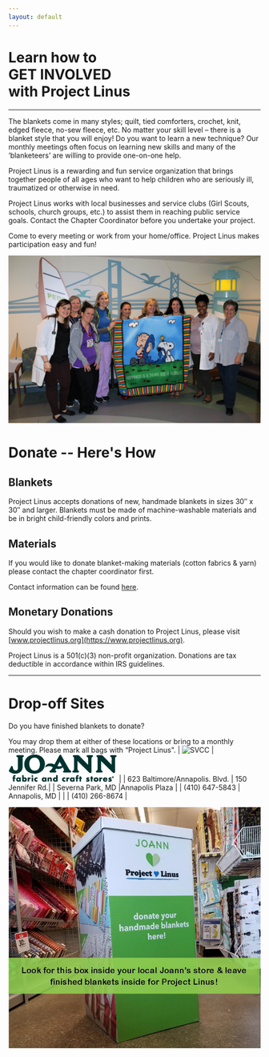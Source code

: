 ```yaml
---
layout: default
---
```


# Learn how to<br >GET INVOLVED <br>with Project Linus
* * *
The blankets come in many styles; quilt, tied comforters, crochet, knit, edged fleece, no-sew fleece, etc. No matter your skill level – there is a blanket style that you will enjoy! Do you want to learn a new technique? Our monthly meetings often focus on learning new skills and many of the ‘blanketeers’ are willing to provide one-on-one help.

Project Linus is a rewarding and fun service organization that brings together people of all ages who want to help children who are seriously ill, traumatized or otherwise in need.

Project Linus works with local businesses and service clubs (Girl Scouts, schools, church groups, etc.) to assist them in reaching public service goals. Contact the Chapter Coordinator before you undertake your project. 

Come to every meeting or work from your home/office.
Project Linus makes participation easy and fun!

![blanketeers](../images/20K-Blanket-group.jpg)


# Donate -- Here's How
## Blankets

Project Linus accepts donations of new, handmade blankets in sizes 30″ x 30″ and larger. Blankets must be made of machine-washable materials and be in bright child-friendly colors and prints.

## Materials

If you would like to donate blanket-making materials (cotton fabrics & yarn) please contact the chapter coordinator first. 

Contact information can be found [here](./contact.md).

## Monetary Donations

​Should you wish to make a cash donation to Project Linus, please visit [www.projectlinus.org](https://www.projectlinus.org).

Project Linus is a 501(c)(3) non-profit organization. Donations are tax deductible in accordance within IRS guidelines.
* * *

# Drop-off Sites
Do you have finished blankets to donate?
 

You may drop them at either of these locations or bring to a monthly meeting. Please mark all bags with “Project Linus".
| ![SVCC](../images/SVCC.jpg) | ![Joann](../images/joann-fabric.png) |
|  623 Baltimore/Annapolis. Blvd. | 150 Jennifer Rd.|
| Severna Park, MD |Annapolis Plaza |
| (410) 647-5843 | Annapolis, MD  |
|                | (410) 266-8674 | 

![Dropbox at Joann's](../images/dropbox_with_caption.jpg)
